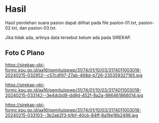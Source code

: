 # Hasil

Hasil perolehan suara paslon dapat dilihat pada file paslon-01.txt, paslon-02.txt, dan paslon-03.txt.

Jika tidak ada, artinya data tersebut belum ada pada SIREKAP.

## Foto C Plano

https://sirekap-obj-formc.kpu.go.id/aa16/pemilu/ppwp/31/74/01/10/03/3174011003018-20240215-032952--c57cdf97-27ab-468d-b726-235359327165.jpg

https://sirekap-obj-formc.kpu.go.id/aa16/pemilu/ppwp/31/74/01/10/03/3174011003018-20240215-033142--3e4dcbd9-dd9d-452f-8a2a-986461866014.jpg

https://sirekap-obj-formc.kpu.go.id/aa16/pemilu/ppwp/31/74/01/10/03/3174011003018-20240215-033103--3b2ab2f3-b1bf-40cb-84ff-8a19e16b2496.jpg
